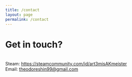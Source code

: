 ```yaml
---
title: /contact
layout: page
permalink: /contact
---
```


# Get in touch?
<br>
Steam: <a href="https://steamcommunity.com/id/art3misAKmeister">https://steamcommunity.com/id/art3misAKmeister</a>
<br>
Email: <a href="mailto:theodoreshin99@gmail.com">theodoreshin99@gmail.com</a>

<br /><br />
